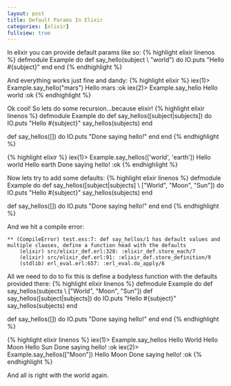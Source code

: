 ```yaml
---
layout: post
title: Default Params In Elixir
categories: [elixir]
fullview: true
---
```


In elixir you can provide default params like so:
{% highlight elixir linenos %}
defmodule Example do
  def say_hello(subject \\ "world") do
    IO.puts "Hello #{subject}"
  end
end
{% endhighlight %}

And everything works just fine and dandy:
{% highlight elixir %}
iex(1)> Example.say_hello("mars")
Hello mars
:ok
iex(2)> Example.say_hello
Hello world
:ok
{% endhighlight %}

Ok cool! So lets do some recursion...because elixir!
{% highlight elixir linenos %}
defmodule Example do
  def say_hellos([subject|subjects]) do
    IO.puts "Hello #{subject}"
    say_hellos(subjects)
  end

  def say_hellos([]) do
    IO.puts "Done saying hello!"
  end
end
{% endhighlight %}

{% highlight elixir %}
iex(1)> Example.say_hellos(['world', 'earth'])
Hello world
Hello earth
Done saying hello!
:ok
{% endhighlight %}

Now lets try to add some defaults:
{% highlight elixir linenos %}
defmodule Example do
  def say_hellos([subject|subjects] \\ ["World", "Moon", "Sun"]) do
    IO.puts "Hello #{subject}"
    say_hellos(subjects)
  end

  def say_hellos([]) do
    IO.puts "Done saying hello!"
  end
end
{% endhighlight %}

And we hit a compile error:

~~~
** (CompileError) test.exs:7: def say_hellos/1 has default values and multiple clauses, define a function head with the defaults
    (elixir) src/elixir_def.erl:328: :elixir_def.store_each/7
    (elixir) src/elixir_def.erl:91: :elixir_def.store_definition/9
    (stdlib) erl_eval.erl:657: :erl_eval.do_apply/6
~~~

All we need to do to fix this is define a bodyless function with the defaults provided
there:
{% highlight elixir linenos %}
defmodule Example do
  def say_hellos(subjects \\ ["World", "Moon", "Sun"])
  def say_hellos([subject|subjects]) do
    IO.puts "Hello #{subject}"
    say_hellos(subjects)
  end

  def say_hellos([]) do
    IO.puts "Done saying hello!"
  end
end
{% endhighlight %}

{% highlight elixir linenos %}
iex(1)> Example.say_hellos
Hello World
Hello Moon
Hello Sun
Done saying hello!
:ok
iex(2)> Example.say_hellos(["Moon"])
Hello Moon
Done saying hello!
:ok
{% endhighlight %}

And all is right with the world again.
